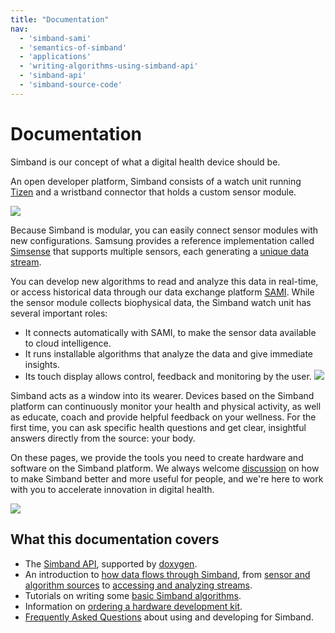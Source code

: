 ```yaml
---
title: "Documentation"
nav:
  - 'simband-sami'
  - 'semantics-of-simband'
  - 'applications'
  - 'writing-algorithms-using-simband-api'
  - 'simband-api'
  - 'simband-source-code'
---
```


# Documentation

Simband is our concept of what a digital health device should be. 

An open developer platform, Simband consists of a watch unit running [Tizen][1] and a wristband connector that holds a custom sensor module.

![](/images/docs/simband/simband-documentation/simband-angular-top-view.png)

Because Simband is modular, you can easily connect sensor modules with new configurations. Samsung provides a reference implementation called [Simsense][2] that supports multiple sensors, each generating a [unique data stream][3]. 

You can develop new algorithms to read and analyze this data in real-time, or access historical data through our data exchange platform [SAMI][4]. While the sensor module collects biophysical data, the Simband watch unit has several important roles: 

- It connects automatically with SAMI, to make the sensor data available to cloud intelligence. 
- It runs installable algorithms that analyze the data and give immediate insights. 
- Its touch display allows control, feedback and monitoring by the user. 
![](/images/docs/simband/simband-documentation/simband-angular-bottom-view.png)

Simband acts as a window into its wearer. Devices based on the Simband platform can continuously monitor your health and physical activity, as well as educate, coach and provide helpful feedback on your wellness. For the first time, you can ask specific health questions and get clear, insightful answers directly from the source: your body.

On these pages, we provide the tools you need to create hardware and software on the Simband platform. We always welcome [discussion][5] on how to make Simband better and more useful for people, and we're here to work with you to accelerate innovation in digital health.

![](/images/docs/simband/simband-documentation/simband-bottom-view.png)

## What this documentation covers

- The [Simband API][8], supported by [doxygen][6].
- An introduction to [how data flows through Simband][7], from [sensor and algorithm sources][9] to [accessing and analyzing streams][10].
- Tutorials on writing some [basic Simband algorithms][11].
- Information on [ordering a hardware development kit][12].
- [Frequently Asked Questions][13] about using and developing for Simband.

[1]: https://www.tizen.org/ "Tizen"
[2]: /sensor-module/sensor-module-documentation/simsense.html "Simsense"
[3]: /simband/simband-documentation/semantics-of-simband/ "Semantics of Simband"
[4]: http://developer.samsungsami.io/ "SAMI"
[5]: /community/ "Community"
[6]: http://www.doxygen.org "Doxygen"
[7]: /simband/simband-documentation/semantics-of-simband/#the-flow-of-data "Flow of data"
[8]: /simband/simband-documentation/simband-api.html "Simband API"
[9]: /simband/simband-documentation/semantics-of-simband/types-streams.html " Types of streams"
[10]: /simband/simband-documentation/semantics-of-simband/accessing-data-from-stream.html "Accessing data"
[11]: /simband/simband-documentation/writing-algorithms-using-simband-api.html "Your first Simband algorithm"
[12]: /simband/development-kits.html "Hardware development kit"
[13]: /simband/faq.html "FAQ"